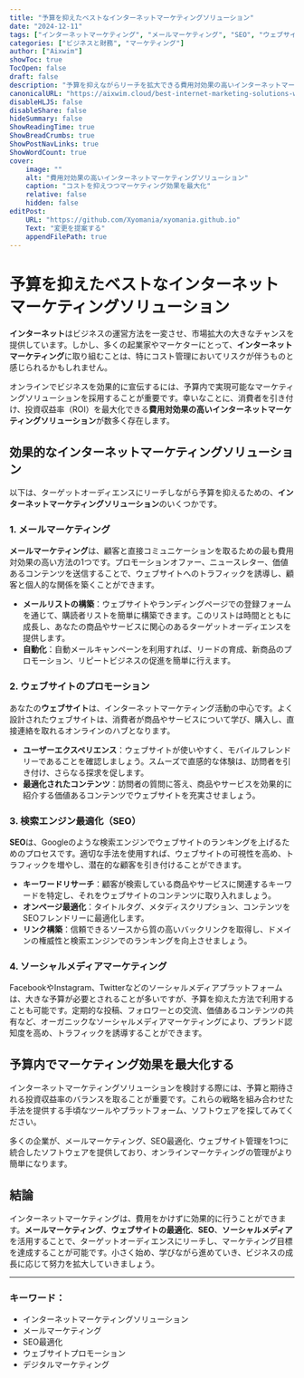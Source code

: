 ```yaml
---
title: "予算を抑えたベストなインターネットマーケティングソリューション"
date: "2024-12-11"
tags: ["インターネットマーケティング", "メールマーケティング", "SEO", "ウェブサイトプロモーション", "デジタルマーケティング"]
categories: ["ビジネスと財務", "マーケティング"]
author: ["Aixwim"]
showToc: true
TocOpen: false
draft: false
description: "予算を抑えながらリーチを拡大できる費用対効果の高いインターネットマーケティングソリューションをご紹介します。メールマーケティングやSEOについて学びましょう。"
canonicalURL: "https://aixwim.cloud/best-internet-marketing-solutions-without-overspending"
disableHLJS: false
disableShare: false
hideSummary: false
ShowReadingTime: true
ShowBreadCrumbs: true
ShowPostNavLinks: true
ShowWordCount: true
cover:
    image: ""
    alt: "費用対効果の高いインターネットマーケティングソリューション"
    caption: "コストを抑えつつマーケティング効果を最大化"
    relative: false
    hidden: false
editPost:
    URL: "https://github.com/Xyomania/xyomania.github.io"
    Text: "変更を提案する"
    appendFilePath: true
---
```


# 予算を抑えたベストなインターネットマーケティングソリューション

**インターネット**はビジネスの運営方法を一変させ、市場拡大の大きなチャンスを提供しています。しかし、多くの起業家やマーケターにとって、**インターネットマーケティング**に取り組むことは、特にコスト管理においてリスクが伴うものと感じられるかもしれません。

オンラインでビジネスを効果的に宣伝するには、予算内で実現可能なマーケティングソリューションを採用することが重要です。幸いなことに、消費者を引き付け、投資収益率（ROI）を最大化できる**費用対効果の高いインターネットマーケティングソリューション**が数多く存在します。

## 効果的なインターネットマーケティングソリューション

以下は、ターゲットオーディエンスにリーチしながら予算を抑えるための、**インターネットマーケティングソリューション**のいくつかです。

### 1. メールマーケティング

**メールマーケティング**は、顧客と直接コミュニケーションを取るための最も費用対効果の高い方法の1つです。プロモーションオファー、ニュースレター、価値あるコンテンツを送信することで、ウェブサイトへのトラフィックを誘導し、顧客と個人的な関係を築くことができます。

- **メールリストの構築**：ウェブサイトやランディングページでの登録フォームを通じて、購読者リストを簡単に構築できます。このリストは時間とともに成長し、あなたの商品やサービスに関心のあるターゲットオーディエンスを提供します。
- **自動化**：自動メールキャンペーンを利用すれば、リードの育成、新商品のプロモーション、リピートビジネスの促進を簡単に行えます。

### 2. ウェブサイトのプロモーション

あなたの**ウェブサイト**は、インターネットマーケティング活動の中心です。よく設計されたウェブサイトは、消費者が商品やサービスについて学び、購入し、直接連絡を取れるオンラインのハブとなります。

- **ユーザーエクスペリエンス**：ウェブサイトが使いやすく、モバイルフレンドリーであることを確認しましょう。スムーズで直感的な体験は、訪問者を引き付け、さらなる探求を促します。
- **最適化されたコンテンツ**：訪問者の質問に答え、商品やサービスを効果的に紹介する価値あるコンテンツでウェブサイトを充実させましょう。

### 3. 検索エンジン最適化（SEO）

**SEO**は、Googleのような検索エンジンでウェブサイトのランキングを上げるためのプロセスです。適切な手法を使用すれば、ウェブサイトの可視性を高め、トラフィックを増やし、潜在的な顧客を引き付けることができます。

- **キーワードリサーチ**：顧客が検索している商品やサービスに関連するキーワードを特定し、それをウェブサイトのコンテンツに取り入れましょう。
- **オンページ最適化**：タイトルタグ、メタディスクリプション、コンテンツをSEOフレンドリーに最適化します。
- **リンク構築**：信頼できるソースから質の高いバックリンクを取得し、ドメインの権威性と検索エンジンでのランキングを向上させましょう。

### 4. ソーシャルメディアマーケティング

FacebookやInstagram、Twitterなどのソーシャルメディアプラットフォームは、大きな予算が必要とされることが多いですが、予算を抑えた方法で利用することも可能です。定期的な投稿、フォロワーとの交流、価値あるコンテンツの共有など、オーガニックなソーシャルメディアマーケティングにより、ブランド認知度を高め、トラフィックを誘導することができます。

## 予算内でマーケティング効果を最大化する

インターネットマーケティングソリューションを検討する際には、予算と期待される投資収益率のバランスを取ることが重要です。これらの戦略を組み合わせた手法を提供する手頃なツールやプラットフォーム、ソフトウェアを探してみてください。

多くの企業が、メールマーケティング、SEO最適化、ウェブサイト管理を1つに統合したソフトウェアを提供しており、オンラインマーケティングの管理がより簡単になります。

## 結論

インターネットマーケティングは、費用をかけずに効果的に行うことができます。**メールマーケティング**、**ウェブサイトの最適化**、**SEO**、**ソーシャルメディア**を活用することで、ターゲットオーディエンスにリーチし、マーケティング目標を達成することが可能です。小さく始め、学びながら進めていき、ビジネスの成長に応じて努力を拡大していきましょう。

---

### キーワード：
- インターネットマーケティングソリューション
- メールマーケティング
- SEO最適化
- ウェブサイトプロモーション
- デジタルマーケティング
